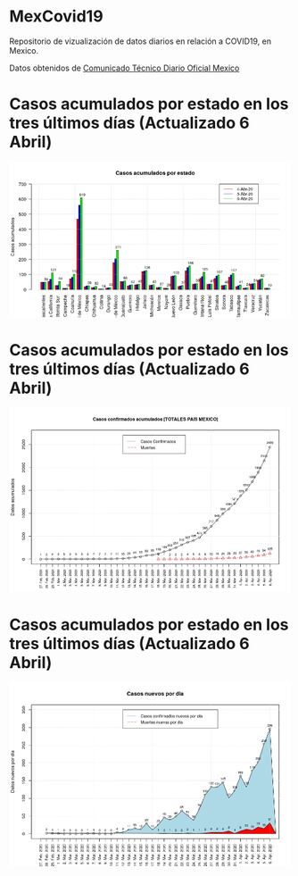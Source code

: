# MexCovid19
Repositorio de vizualización de datos diarios en relación a COVID19, en Mexico.

Datos obtenidos de [Comunicado Técnico Diario Oficial Mexico](http://www.gob.mx/salud/documentos/coronavirus-covid-19-comunicado-tecnico-diario-238449)

# Casos acumulados por estado en los tres últimos días (Actualizado 6 Abril)
![](https://github.com/edgarVazquez43/MexCovid19/blob/master/casos_acumulados_estados.jpeg "Logo Title Text 2")

# Casos acumulados por estado en los tres últimos días (Actualizado 6 Abril)
![](https://github.com/edgarVazquez43/MexCovid19/blob/master/casos_acumulados_total.jpeg "Logo Title Text 2")

# Casos acumulados por estado en los tres últimos días (Actualizado 6 Abril)
![](https://github.com/edgarVazquez43/MexCovid19/blob/master/casos_nuevos_dia.jpeg "Logo Title Text 2")
